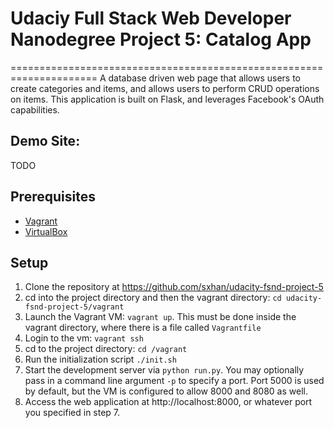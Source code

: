 # Udaciy Full Stack Web Developer Nanodegree Project 5: Catalog App
=====================================================================
A database driven web page that allows users to create categories and items,
and allows users to perform CRUD operations on items. This application is built
on Flask, and leverages Facebook's OAuth capabilities.

## Demo Site:
TODO

## Prerequisites
- [Vagrant](http://vagrantup.com/)
- [VirtualBox](https://www.virtualbox.org/)

## Setup
1. Clone the repository at https://github.com/sxhan/udacity-fsnd-project-5
2. cd into the project directory and then the vagrant directory: `cd udacity-fsnd-project-5/vagrant`
3. Launch the Vagrant VM: `vagrant up`. This must be done inside the vagrant directory, where there is a file called `Vagrantfile`
4. Login to the vm: `vagrant ssh`
5. cd to the project directory: `cd /vagrant`
6. Run the initialization script `./init.sh`
7. Start the development server via `python run.py`. You may optionally pass in a command line argument `-p` to specify a port. Port 5000 is used by default, but the VM is configured to allow 8000 and 8080 as well.
8. Access the web application at http://localhost:8000, or whatever port you specified in step 7.
